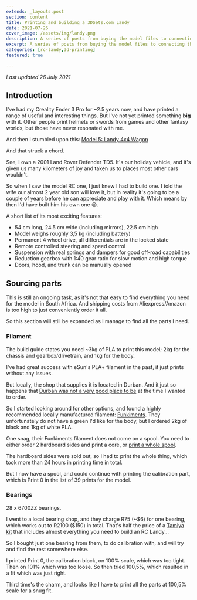 ```yaml
---
extends: _layouts.post
section: content
title: Printing and building a 3DSets.com Landy
date: 2021-07-26
cover_image: /assets/img/landy.png
description: A series of posts from buying the model files to connecting the battery one day.
excerpt: A series of posts from buying the model files to connecting the battery one day.
categories: [rc-landy,3d-printing]
featured: true

---
```


*Last updated 26 July 2021*

## Introduction

I've had my Creality Ender 3 Pro for ~2.5 years now, and have printed a range of useful and interesting things. But I've not yet printed something **big** with it. Other people print helmets or swords from games and other fantasy worlds, but those have never resonated with me.

And then I stumbled upon this: [Model 5: Landy 4x4 Wagon](https://www.3dsets.com/product/model-5-landy-4x4-wagon/)

And that struck a chord.

See, I own a 2001 Land Rover Defender TD5. It's our holiday vehicle, and it's given us many kilometers of joy and taken us to places most other cars wouldn't.

So when I saw the model RC one, I just knew I had to build one. I told the wife our almost 2 year old son will love it, but in reality it's going to be a couple of years before he can appreciate and play with it. Which means by then I'd have built him his own one 😉.

A short list of its most exciting features:

- 54 cm long, 24.5 cm wide (including mirrors), 22.5 cm high
- Model weighs roughly 3,5 kg (including battery)
- Permanent 4 wheel drive, all differentials are in the locked state
- Remote controlled steering and speed control
- Suspension with real springs and dampers for good off-road capabilities
- Reduction gearbox with 1:40 gear ratio for slow motion and high torque
- Doors, hood, and trunk can be manually opened

## Sourcing parts

This is still an ongoing task, as it's not that easy to find everything you need for the model in South Africa. And shipping costs from Aliexpress/Amazon is too high to just conveniently order it all.

So this section will still be expanded as I manage to find all the parts I need.

### Filament
The build guide states you need ~3kg of PLA to print this model; 2kg for the chassis and gearbox/drivetrain, and 1kg for the body.

I've had great success with eSun's PLA+ filament in the past, it just prints without any issues.

But locally, the shop that supplies it is located in Durban. And it just so happens that [Durban was not a very good place to be](https://www.bbc.com/news/world-africa-57822460) at the time I wanted to order.

So I started looking around for other options, and found a highly recommended locally manufactured filament: [Funkiments](https://www.funkiments.co.za/). They unfortunately do not have a green I'd like for the body, but I ordered 2kg of black and 1kg of white PLA.

One snag, their Funkiments filament does not come on a spool. You need to either order 2 hardboard sides and print a core, or [print a whole spool](https://www.funkiments.co.za/2020/11/12/how-to-use-our-printed-filament-spool/).

The hardboard sides were sold out, so I had to print the whole thing, which took more than 24 hours in printing time in total.

<x-image src="/assets/img/funkiments_spool.jpg" title="Funkiments printed spool, with black PLA loaded" />

But I now have a spool, and could continue with printing the calibration part, which is Print 0 in the list of 39 prints for the model.

### Bearings

28 x 6700ZZ bearings.

I went to a local bearing shop, and they charge R75 (~\$6) for one bearing, which works out to R2100 (\$150) in total. That's half the price of a [Tamiya kit](https://jixhobbies.co.za/collections/r-c-crawler-trucks/products/tam58657) that includes almost everything you need to build an RC Landy...

So I bought just one bearing from them, to do calibration with, and will try and find the rest somewhere else.

I printed Print 0, the calibration block, on 100% scale, which was too tight. Then on 101% which was too loose. So then tried 100,5%, which resulted in a fit which was just right.

<x-image src="/assets/img/calibration.png" title="Calibration prints" />

Third time's the charm, and looks like I have to print all the parts at 100,5% scale for a snug fit.